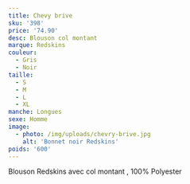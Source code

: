 ```yaml
---
title: Chevy brive
sku: '398'
price: '74.90'
desc: Blouson col montant
marque: Redskins
couleur:
  - Gris
  - Noir
taille:
  - S
  - M
  - L
  - XL
manche: Longues
sexe: Homme
image:
  - photo: /img/uploads/chevry-brive.jpg
    alt: 'Bonnet noir Redskins'
poids: '600'
---
```

Blouson Redskins avec col montant , 100% Polyester
